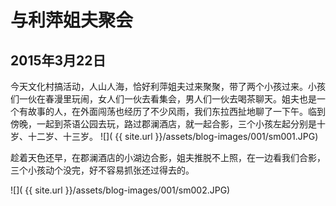 与利萍姐夫聚会
=======================
2015年3月22日
-----------------------
今天文化村搞活动，人山人海，恰好利萍姐夫过来聚聚，带了两个小孩过来。小孩们一伙在春漫里玩闹，女人们一伙去看集会，男人们一伙去喝茶聊天。姐夫也是一个有故事的人，在外面闯荡也经历了不少风雨，我们东拉西扯地聊了一下午。临到傍晚，一起到茶语公园去玩，路过郡澜酒店，就一起合影，三个小孩左起分别是十岁、十二岁、十三岁。
![]( {{ site.url }}/assets/blog-images/001/sm001.JPG)

趁着天色还早，在郡澜酒店的小湖边合影，姐夫推脱不上照，在一边看我们合影，三个小孩动个没完，好不容易抓张还过得去的。

![]( {{ site.url }}/assets/blog-images/001/sm002.JPG)
